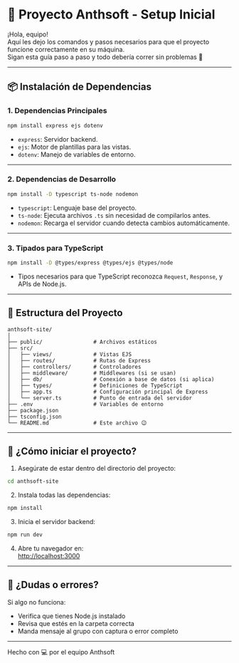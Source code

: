 # 🚀 Proyecto Anthsoft - Setup Inicial

¡Hola, equipo!  
Aquí les dejo los comandos y pasos necesarios para que el proyecto funcione correctamente en su máquina.  
Sigan esta guía paso a paso y todo debería correr sin problemas 🔧

---

## 📦 Instalación de Dependencias

### 1. Dependencias Principales

```bash
npm install express ejs dotenv
```

- `express`: Servidor backend.
- `ejs`: Motor de plantillas para las vistas.
- `dotenv`: Manejo de variables de entorno.

---

### 2. Dependencias de Desarrollo

```bash
npm install -D typescript ts-node nodemon
```

- `typescript`: Lenguaje base del proyecto.
- `ts-node`: Ejecuta archivos `.ts` sin necesidad de compilarlos antes.
- `nodemon`: Recarga el servidor cuando detecta cambios automáticamente.

---

### 3. Tipados para TypeScript

```bash
npm install -D @types/express @types/ejs @types/node
```

- Tipos necesarios para que TypeScript reconozca `Request`, `Response`, y APIs de Node.js.

---

## 🧱 Estructura del Proyecto

```
anthsoft-site/
│
├── public/                # Archivos estáticos
├── src/
│   ├── views/             # Vistas EJS
│   ├── routes/            # Rutas de Express
│   ├── controllers/       # Controladores
│   ├── middleware/        # Middlewares (si se usan)
│   ├── db/                # Conexión a base de datos (si aplica)
│   ├── types/             # Definiciones de TypeScript
│   ├── app.ts             # Configuración principal de Express
│   └── server.ts          # Punto de entrada del servidor
├── .env                   # Variables de entorno
├── package.json
├── tsconfig.json
└── README.md              # Este archivo 😉
```

---

## 🏁 ¿Cómo iniciar el proyecto?

1. Asegúrate de estar dentro del directorio del proyecto:

```bash
cd anthsoft-site
```

2. Instala todas las dependencias:

```bash
npm install
```

3. Inicia el servidor backend:

```bash
npm run dev
```

4. Abre tu navegador en:  
[http://localhost:3000](http://localhost:3000)

---

## 🤝 ¿Dudas o errores?

Si algo no funciona:
- Verifica que tienes Node.js instalado
- Revisa que estés en la carpeta correcta
- Manda mensaje al grupo con captura o error completo

---

Hecho con 💻 por el equipo Anthsoft
